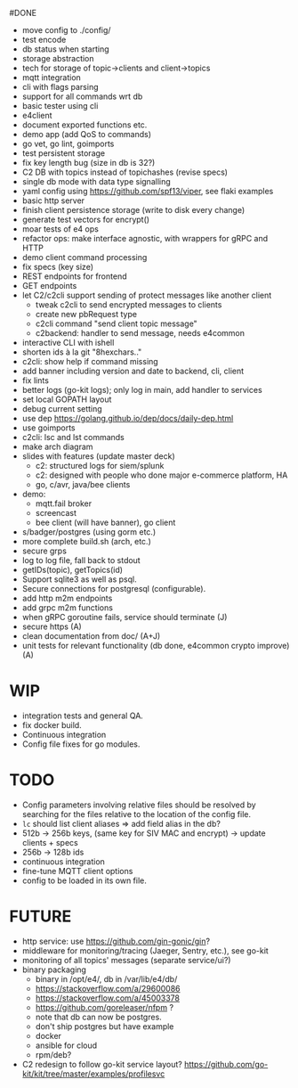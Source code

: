 #DONE

* move config to ./config/
* test encode
* db status when starting
* storage abstraction
* tech for storage of topic->clients and client->topics
* mqtt integration
* cli with flags parsing
* support for all commands wrt db
* basic tester using cli 
* e4client
* document exported functions etc.
* demo app (add QoS to commands)
* go vet, go lint, goimports
* test persistent storage
* fix key length bug (size in db is 32?)
* C2 DB with topics instead of topichashes (revise specs)
* single db mode with data type signalling
* yaml config using https://github.com/spf13/viper, see flaki examples
* basic http server
* finish client persistence storage (write to disk every change)
* generate test vectors for encrypt() 
* moar tests of e4 ops
* refactor ops: make interface agnostic, with wrappers for gRPC and HTTP
* demo client command processing
* fix specs (key size)
* REST endpoints for frontend
* GET endpoints
* let C2/c2cli support sending of protect messages like another client
    - tweak c2cli to send encrypted messages to clients
    - create new pbRequest type
    - c2cli command "send client topic message"
    - c2backend: handler to send message, needs e4common
* interactive CLI with ishell
* shorten ids à la git "8hexchars.."
* c2cli: show help if command missing
* add banner including version and date to backend, cli, client
* fix lints
* better logs (go-kit logs); only log in main, add handler to services
* set local GOPATH layout
* debug current setting
* use dep https://golang.github.io/dep/docs/daily-dep.html
* use goimports
* c2cli: lsc and lst commands 
* make arch diagram
* slides with features (update master deck)
    - c2: structured logs for siem/splunk
    - c2: designed with people who done major e-commerce platform, HA
    - go, c/avr, java/bee clients
* demo:
    - mqtt.fail broker
    - screencast
    - bee client (will have banner), go client
* s/badger/postgres (using gorm etc.)
* more complete build.sh (arch, etc.)
* secure grps
* log to log file, fall back to stdout
* getIDs(topic), getTopics(id)
* Support sqlite3 as well as psql.
* Secure connections for postgresql (configurable).
* add http m2m endpoints
* add grpc m2m functions
* when gRPC goroutine fails, service should terminate (J)
* secure https (A)
* clean documentation from doc/ (A+J)
* unit tests for relevant functionality (db done, e4common crypto improve) (A)

# WIP

* integration tests and general QA.
* fix docker build.
* Continuous integration
* Config file fixes for go modules.

# TODO

* Config parameters involving relative files should be resolved by searching 
  for the files relative to the location of the config file.
* `lc` should list client aliases => add field alias in the db?
* 512b -> 256b keys, (same key for SIV MAC and encrypt) -> update clients + specs
* 256b -> 128b ids
* continuous integration
* fine-tune MQTT client options
* config to be loaded in its own file.

# FUTURE

* http service: use <https://github.com/gin-gonic/gin>?
* middleware for monitoring/tracing (Jaeger, Sentry, etc.), see go-kit
* monitoring of all topics' messages (separate service/ui?)
* binary packaging
  - binary in /opt/e4/, db in /var/lib/e4/db/
  - https://stackoverflow.com/a/29600086
  - https://stackoverflow.com/a/45003378
  - https://github.com/goreleaser/nfpm ?
  - note that db can now be postgres.
  - don't ship postgres but have example 
  - docker
  - ansible for cloud
  - rpm/deb?
* C2 redesign to follow go-kit service layout?
  <https://github.com/go-kit/kit/tree/master/examples/profilesvc>
